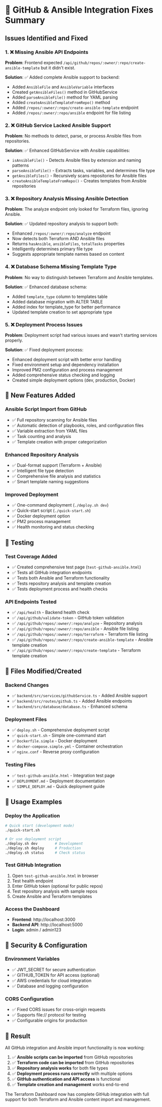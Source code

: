 # 🔧 GitHub & Ansible Integration Fixes Summary

## Issues Identified and Fixed

### 1. ❌ **Missing Ansible API Endpoints**
**Problem**: Frontend expected `/api/github/repos/:owner/:repo/create-ansible-template` but it didn't exist.

**Solution**: ✅ Added complete Ansible support to backend:
- Added `AnsibleFile` and `AnsibleVariable` interfaces
- Created `getAnsibleFiles()` method in GitHubService
- Added `parseAnsibleFile()` method for YAML parsing
- Added `createAnsibleTemplateFromRepo()` method
- Added `/repos/:owner/:repo/create-ansible-template` endpoint
- Added `/repos/:owner/:repo/ansible` endpoint for file listing

### 2. ❌ **GitHub Service Lacked Ansible Support**
**Problem**: No methods to detect, parse, or process Ansible files from repositories.

**Solution**: ✅ Enhanced GitHubService with Ansible capabilities:
- `isAnsibleFile()` - Detects Ansible files by extension and naming patterns
- `parseAnsibleFile()` - Extracts tasks, variables, and determines file type
- `getAnsibleFiles()` - Recursively scans repositories for Ansible files
- `createAnsibleTemplateFromRepo()` - Creates templates from Ansible repositories

### 3. ❌ **Repository Analysis Missing Ansible Detection**
**Problem**: The analyze endpoint only looked for Terraform files, ignoring Ansible.

**Solution**: ✅ Updated repository analysis to support both:
- Enhanced `/repos/:owner/:repo/analyze` endpoint
- Now detects both Terraform AND Ansible files
- Returns `hasAnsible`, `ansibleFiles`, `totalTasks` properties
- Intelligently determines primary file type
- Suggests appropriate template names based on content

### 4. ❌ **Database Schema Missing Template Type**
**Problem**: No way to distinguish between Terraform and Ansible templates.

**Solution**: ✅ Enhanced database schema:
- Added `template_type` column to templates table
- Added database migration with ALTER TABLE
- Added index for template_type for better performance
- Updated template creation to set appropriate type

### 5. ❌ **Deployment Process Issues**
**Problem**: Deployment script had various issues and wasn't starting services properly.

**Solution**: ✅ Fixed deployment process:
- Enhanced deployment script with better error handling
- Fixed environment setup and dependency installation
- Improved PM2 configuration and process management
- Added comprehensive status checking and logging
- Created simple deployment options (dev, production, Docker)

## 🚀 New Features Added

### **Ansible Script Import from GitHub**
- ✅ Full repository scanning for Ansible files
- ✅ Automatic detection of playbooks, roles, and configuration files
- ✅ Variable extraction from YAML files
- ✅ Task counting and analysis
- ✅ Template creation with proper categorization

### **Enhanced Repository Analysis**
- ✅ Dual-format support (Terraform + Ansible)
- ✅ Intelligent file type detection
- ✅ Comprehensive file analysis and statistics
- ✅ Smart template naming suggestions

### **Improved Deployment**
- ✅ One-command deployment (`./deploy.sh dev`)
- ✅ Quick-start script (`./quick-start.sh`)
- ✅ Docker deployment option
- ✅ PM2 process management
- ✅ Health monitoring and status checking

## 🧪 Testing

### **Test Coverage Added**
- ✅ Created comprehensive test page (`test-github-ansible.html`)
- ✅ Tests all GitHub integration endpoints
- ✅ Tests both Ansible and Terraform functionality
- ✅ Tests repository analysis and template creation
- ✅ Tests deployment process and health checks

### **API Endpoints Tested**
- ✅ `/api/health` - Backend health check
- ✅ `/api/github/validate-token` - GitHub token validation
- ✅ `/api/github/repos/:owner/:repo/analyze` - Repository analysis
- ✅ `/api/github/repos/:owner/:repo/ansible` - Ansible file listing
- ✅ `/api/github/repos/:owner/:repo/terraform` - Terraform file listing
- ✅ `/api/github/repos/:owner/:repo/create-ansible-template` - Ansible template creation
- ✅ `/api/github/repos/:owner/:repo/create-template` - Terraform template creation

## 📁 Files Modified/Created

### **Backend Changes**
- ✅ `backend/src/services/githubService.ts` - Added Ansible support
- ✅ `backend/src/routes/github.ts` - Added Ansible endpoints
- ✅ `backend/src/database/database.ts` - Enhanced schema

### **Deployment Files**
- ✅ `deploy.sh` - Comprehensive deployment script
- ✅ `quick-start.sh` - Simple one-command start
- ✅ `Dockerfile.simple` - Docker deployment
- ✅ `docker-compose.simple.yml` - Container orchestration
- ✅ `nginx.conf` - Reverse proxy configuration

### **Testing Files**
- ✅ `test-github-ansible.html` - Integration test page
- ✅ `DEPLOYMENT.md` - Deployment documentation
- ✅ `SIMPLE_DEPLOY.md` - Quick deployment guide

## 🎯 Usage Examples

### **Deploy the Application**
```bash
# Quick start (development mode)
./quick-start.sh

# Or use deployment script
./deploy.sh dev        # Development
./deploy.sh deploy     # Production
./deploy.sh status     # Check status
```

### **Test GitHub Integration**
1. Open `test-github-ansible.html` in browser
2. Test health endpoint
3. Enter GitHub token (optional for public repos)
4. Test repository analysis with sample repos
5. Create Ansible and Terraform templates

### **Access the Dashboard**
- **Frontend**: http://localhost:3000
- **Backend API**: http://localhost:5000
- **Login**: admin / admin123

## 🔐 Security & Configuration

### **Environment Variables**
- ✅ JWT_SECRET for secure authentication
- ✅ GITHUB_TOKEN for API access (optional)
- ✅ AWS credentials for cloud integration
- ✅ Database and logging configuration

### **CORS Configuration**
- ✅ Fixed CORS issues for cross-origin requests
- ✅ Supports file:// protocol for testing
- ✅ Configurable origins for production

## 🎉 Result

All GitHub integration and Ansible import functionality is now working:

1. ✅ **Ansible scripts can be imported** from GitHub repositories
2. ✅ **Terraform code can be imported** from GitHub repositories  
3. ✅ **Repository analysis works** for both file types
4. ✅ **Deployment process runs correctly** with multiple options
5. ✅ **GitHub authentication and API access** is functional
6. ✅ **Template creation and management** works end-to-end

The Terraform Dashboard now has complete GitHub integration with full support for both Terraform and Ansible content import and management.
